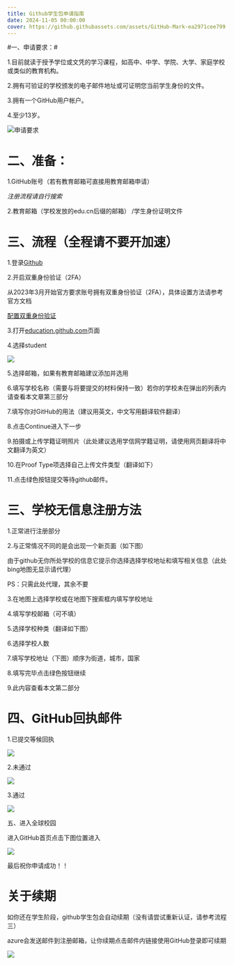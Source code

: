 ```yaml
---
title: Github学生包申请指南
date: 2024-11-05 00:00:00
cover: https://github.githubassets.com/assets/GitHub-Mark-ea2971cee799.png
---
```


#一、申请要求：#

1.目前就读于授予学位或文凭的学习课程，如高中、中学、学院、大学、家庭学校或类似的教育机构。

2.拥有可验证的学校颁发的电子邮件地址或可证明您当前学生身份的文件。

3.拥有一个GitHub用户帐户。

4.至少13岁。

![申请要求](https://s2.loli.net/2023/11/08/dfATPRtHiGj7XMD.png)

# 二、准备：

1.GitHub账号（若有教育邮箱可直接用教育邮箱申请）

*注册流程请自行搜索*

2.教育邮箱（学校发放的edu.cn后缀的邮箱） /学生身份证明文件

# 三、流程（全程请不要开加速）

1.登录[Github](https://github.com/)

2.开启双重身份验证（2FA）

从2023年3月开始官方要求账号拥有双重身份验证（2FA），具体设置方法请参考官方文档

[配置双重身份验证](https://docs.github.com/zh/authentication/securing-your-account-with-two-factor-authentication-2fa/configuring-two-factor-authentication)

3.打开[education.github.com](https://education.github.com/discount_requests/application)页面

4.选择student

![](https://s2.loli.net/2023/11/08/87ITX9O6uYb4DRJ.png)

5.选择邮箱，如果有教育邮箱建议添加并选用

6.填写学校名称（需要与将要提交的材料保持一致）若你的学校未在弹出的列表内请查看本文章第三部分

7.填写你对GitHub的用法（建议用英文，中文写用翻译软件翻译）

8.点击Continue进入下一步

9.拍摄或上传学籍证明照片（此处建议选用学信网学籍证明，请使用网页翻译将中文翻译为英文）

10.在Proof Type项选择自己上传文件类型（翻译如下）

11.点击绿色按钮提交等待github邮件。

# 三、学校无信息注册方法

1.正常进行注册部分

2.与正常情况不同的是会出现一个新页面（如下图）

由于github无你所处学校的信息它提示你选择选择学校地址和填写相关信息（此处bing地图无显示请代理）

PS：只需此处代理，其余不要

3.在地图上选择学校或在地图下搜索框内填写学校地址

4.填写学校邮箱（可不填）

5.选择学校种类（翻译如下图）

6.选择学校人数

7.填写学校地址（下图）顺序为街道，城市，国家

8.填写完毕点击绿色按钮继续

9.此内容查看本文第二部分

# 四、GitHub回执邮件

1.已提交等候回执

![](https://s2.loli.net/2023/12/01/1pQvf94SoidTsEh.png)

2.未通过

![](https://s2.loli.net/2023/12/01/N5o6pQDjT4Erd3c.png)

3.通过

![](https://s2.loli.net/2023/12/01/XYNgv6VrPlbRO4A.png)

五、进入全球校园

进入GitHub首页点击下图位置进入

![](https://s2.loli.net/2023/12/01/tPlsSLOVTn7kUFr.png)

最后祝你申请成功！！

# 关于续期

如你还在学生阶段，github学生包会自动续期（没有请尝试重新认证，请参考流程三）

azure会发送邮件到注册邮箱，让你续期点击邮件内链接使用GitHub登录即可续期

![](https://s2.loli.net/2023/12/01/oN8POnv6BMRpD2W.png)